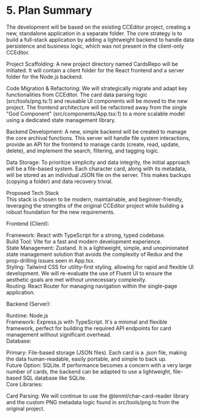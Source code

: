 # 5. Plan Summary
The development will be based on the existing CCEditor project, creating a new, standalone application in a separate folder. The core strategy is to build a full-stack application by adding a lightweight backend to handle data persistence and business logic, which was not present in the client-only CCEditor.

Project Scaffolding: A new project directory named CardsRepo will be initiated. It will contain a client folder for the React frontend and a server folder for the Node.js backend.

Code Migration & Refactoring: We will strategically migrate and adapt key functionalities from CCEditor. The card data parsing logic (src/tools/png.ts:1) and reusable UI components will be moved to the new project. The frontend architecture will be refactored away from the single "God Component" (src/components/App.tsx:1) to a more scalable model using a dedicated state management library.

Backend Development: A new, simple backend will be created to manage the core archival functions. This server will handle file system interactions, provide an API for the frontend to manage cards (create, read, update, delete), and implement the search, filtering, and tagging logic.

Data Storage: To prioritize simplicity and data integrity, the initial approach will be a file-based system. Each character card, along with its metadata, will be stored as an individual JSON file on the server. This makes backups (copying a folder) and data recovery trivial.

Proposed Tech Stack  
This stack is chosen to be modern, maintainable, and beginner-friendly, leveraging the strengths of the original CCEditor project while building a robust foundation for the new requirements.

Frontend (Client):

Framework: React with TypeScript for a strong, typed codebase.  
Build Tool: Vite for a fast and modern development experience.  
State Management: Zustand. It is a lightweight, simple, and unopinionated state management solution that avoids the complexity of Redux and the prop-drilling issues seen in App.tsx.  
Styling: Tailwind CSS for utility-first styling, allowing for rapid and flexible UI development. We will re-evaluate the use of Fluent UI to ensure the aesthetic goals are met without unnecessary complexity.  
Routing: React Router for managing navigation within the single-page application.

Backend (Server):

Runtime: Node.js  
Framework: Express.js with TypeScript. It's a minimal and flexible framework, perfect for building the required API endpoints for card management without significant overhead.  
Database:

Primary: File-based storage (JSON files). Each card is a .json file, making the data human-readable, easily portable, and simple to back up.  
Future Option: SQLite. If performance becomes a concern with a very large number of cards, the backend can be adapted to use a lightweight, file-based SQL database like SQLite.  
Core Libraries:

Card Parsing: We will continue to use the @lenml/char-card-reader library and the custom PNG metadata logic found in src/tools/png.ts from the original project.